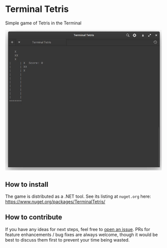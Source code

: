 # Terminal Tetris

Simple game of Tetris in the Terminal

![Playing Terminal Tetris](./assets/terminal-tetris.gif)

## How to install

The game is distributed as a .NET tool. See its listing at `nuget.org` here:
https://www.nuget.org/packages/TerminalTetris/

## How to contribute

If you have any ideas for next steps, feel free to [open an issue](https://github.com/matthew-matvei/TerminalTetris/issues/new).
PRs for feature enhancements / bug fixes are always welcome, though it would be best to discuss
them first to prevent your time being wasted.
